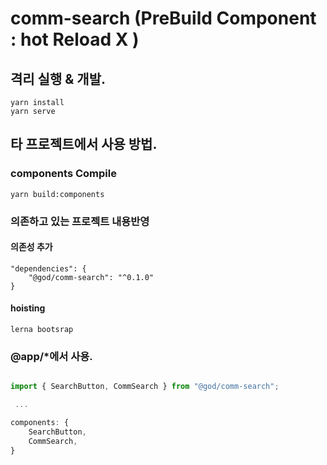 # comm-search (PreBuild Component : hot Reload X )

## 격리 실행 & 개발.

```
yarn install
yarn serve
```

## 타 프로젝트에서 사용 방법.

### components Compile

```
yarn build:components
```

### 의존하고 있는 프로젝트 내용반영

#### 의존성 추가

```
"dependencies": {
    "@god/comm-search": "^0.1.0"
}
```

#### hoisting

```
lerna bootsrap
```

### @app/\*에서 사용.

```typescript

import { SearchButton, CommSearch } from "@god/comm-search";

 ...

components: {
    SearchButton,
    CommSearch,
}
```
